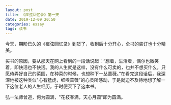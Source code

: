 ```yaml
---
layout: post
title: 《痖弦回忆录》第一天
date: 2019-12-09 20:50
categories: essay
tags: 读书
---
```


今天，期盼已久的《痖弦回忆录》到货了，收到后十分开心，全书的装订也十分精美。

买书的原因，要从那天在网上看到的一段话说起：“想着，生活着，偶尔也微笑着，即快活也不快活。我的人生就是这样，没有什么可卖的，也并不想买什么，只愿侍弄好自己的菜园，在种菜的时候，也想种下一丛蔷薇。”在看完这段话后，我深深地被这种类似"心有猛虎，细嗅蔷薇"的心灵所感动，于是就迫不及待地想了解一下这位老人的人生经历，于时便买下了这本书。

弘一法师曾道，何为圆满，"花枝春满，天心月圆"即为圆满。

